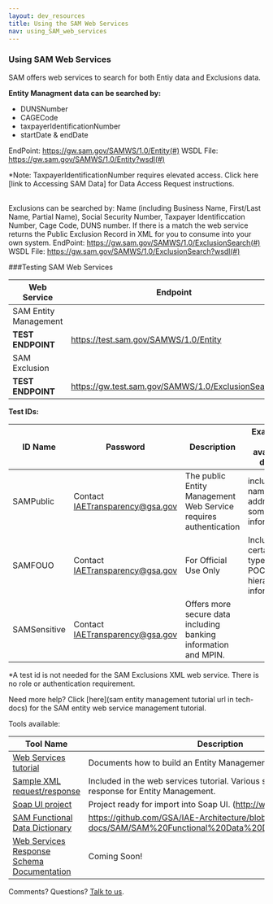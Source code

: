 ```yaml
---
layout: dev_resources
title: Using the SAM Web Services
nav: using_SAM_web_services
---
```

### Using SAM Web Services 
SAM offers web services to search for both Entiy data and Exclusions data.<br>

<b>Entity Managment data can be searched by:</b><br>

* DUNSNumber
* CAGECode
* taxpayerIdentificationNumber
* startDate & endDate

EndPoint: https://gw.sam.gov/SAMWS/1.0/Entity(#)
WSDL File: https://gw.sam.gov/SAMWS/1.0/Entity?wsdl(#)

*Note: TaxpayerIdentificationNumber requires elevated access. Click here [link to Accessing SAM Data] for Data Access Request instructions.<br><br>



Exclusions can be searched by: Name (including Business Name, First/Last Name, Partial Name), Social Security Number, Taxpayer Identificcation Number, Cage Code, DUNS number. If there is a match the web service returns the Public Exclusion Record in XML for you to consume into your own system.
EndPoint: https://gw.sam.gov/SAMWS/1.0/ExclusionSearch(#)
WSDL File: https://gw.sam.gov/SAMWS/1.0/ExclusionSearch?wsdl(#)


###Testing SAM Web Services

| Web Service | Endpoint |
|---|---|
| SAM Entity Management | |
| __TEST ENDPOINT__ | https://test.sam.gov/SAMWS/1.0/Entity |
| SAM Exclusion |  |
| __TEST ENDPOINT__ | https://gw.test.sam.gov/SAMWS/1.0/ExclusionSearch |


<b>Test IDs:</b>

| ID Name | Password | Description | Examples of available data*| 
|---|---|---|---|
| SAMPublic | Contact IAETransparency@gsa.gov | The public Entity Management Web Service requires authentication | includes: name, address, some POC information |
| SAMFOUO | Contact IAETransparency@gsa.gov | For Official Use Only | Includes certain types of POC and hierarchy information. |
| SAMSensitive | Contact IAETransparency@gsa.gov | Offers more secure data including banking information and MPIN. |

*A test id is not needed for the SAM Exclusions XML web service. There is no role or authentication requirement.
 
Need more help? Click [here](sam entity management tutorial url in tech-docs) for the SAM entity web service management tutorial.

Tools available:

| Tool Name | Description |
|---|---|
| [Web Services tutorial](https://github.com/GSA/IAE-Architecture/tree/master/as-is/tech-docs/SAM) | Documents how to build an Entity Management web service. |
| [Sample XML request/response]() | Included in the web services tutorial. Various sample request and response for Entity Management. |
| [Soap UI project]() | Project ready for import into Soap UI. (http://www.soapui.org/) |
| [SAM Functional Data Dictionary](https://github.com/GSA/IAE-Architecture/blob/master/as-is/tech-docs/SAM/SAM%20Functional%20Data%20Dictionary%20v4.0.pdf) | https://github.com/GSA/IAE-Architecture/blob/master/as-is/tech-docs/SAM/SAM%20Functional%20Data%20Dictionary%20v4.0.pdf |
| [Web Services Response Schema Documentation]() | Coming Soon! |

Comments? Questions?  [Talk to us](https://github.com/GSA/IAE-Architecture/issues).



